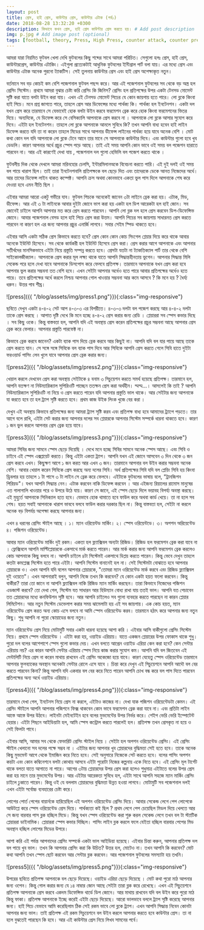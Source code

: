 ```yaml
---
layout: post
title: প্রেস, হাই প্রেস, কাউন্টার প্রেস, কাউন্টার এটাক (পর্ব১)
date: 2018-08-28 13:32:20 +0300
description: কিভাবে কখন প্রেস, হাই প্রেস কাউন্টার প্রেস করতে হয়। # Add post description (optional)
img: p.jpg # Add image post (optional)
tags: [football, theory, Press, High Press, counter attack, counter press, Tactics]
---
```


আমরা যারা নিয়মিত ফুটবল খেলা দেখি ফুটবলের কিছু শব্দের সাথে আমরা পরিচিত। সেগুলো হলঃ প্রেস, হাই প্রেস, কাউন্টারপ্রেস, কাউন্টার এটাকিং। এইগুলা প্রত্যেকটাই আধুনিক ফুটবলের ইন্টিগ্রাল পার্ট বলা যায়। এর মধ্যে প্রেস এবং কাউন্টার এটাক অনেক পুরনো ট্যাকটিস। সেই তুলনায় কাউন্টার প্রেস এবং হাই প্রেস অপেক্ষাকৃত নতুন।

বর্তমানে সব বড় কোচই কম বেশি পজেশনাল ফুটবল পছন্দ করে। আর এই পজেশনাল ফুটবলের সব থেকে বড় অস্ত্র হল প্রেসিং সিস্টেম। প্রথমে আমরা বুঝার চেষ্টা করি প্রেসিং কি জিনিস? প্রেসিং হল প্রতিপক্ষের উপর একটা টেনসড মোমেন্ট সৃষ্টি করা যাতে বলটা উইন করা যায়। এখন এই টেনসড মোমেন্ট পিচের যে কোন জায়গায় হতে পারে। লো ব্লকে কিংবা হাই পিচে। মনে প্রশ্ন জাগতে পারে, তাহলে প্রেস আর ডিফেন্সের মধ্যে পার্থক্য কি। পার্থক্য হল ইনটেনশন। একটা দল যখন প্রেস করে তারমানে সে যেভাবেই হোক বলটা উইন করবে ফরমেশন ব্রেক করে হোক কিংবা ফরমেশনের ভিতর দিয়ে। অন্যদিকে, যে ডিফেন্স করে সে বেসিক্যালি আপনাকে প্রেস করবে না । আপনাকে লো ব্লকে আসার সুযোগ করে দিবে। এইটা হল ইনটেনশন। তাহলে লো ব্লকে আপনাকে আনলে সুবিধে কি? তখন আপনি বাধ্য হবেন হাই লাইন ডিফেন্স করতে যদি তা না করেন তাহলে মিডের সাথে আপনার ডীফেন্স লাইনের পার্থক্য হয়ে যাবে অনেক বেশি । মোট কথা কোন দল যদি আপনাকে লো ব্লকে টেনে আনে তার মানে  সে আপনাকে কাউন্টার দিবে। এবং কাউন্টার গুলো হবে খুব ডেডলি। কারণ আপনার অর্ধে প্রচুর স্পেস পড়ে আছে। তাই এই সময় আপনি কোন ভাবে ওই সময় বল পজেশন হারাতে পারবেন না। আর এই কারণেই দেখা যায় , পজেশনাল দল গুলো হেভিলি বল পজেশ করতে থাকে ।

ফুটবলীয় দিক থেকে দেখলে আমরা মরিনহোর চেলসি, ইন্টারমিলানঅকে বিবেচনা করতে পারি। এই দুই দলই ওই সময় বল পায়ে খারাপ ছিল। তাই তারা ইনটেনশনালি প্রতিপক্ষকে বল ছেড়ে দিত এবং তাদেরকে ডেকে আনত নিজেদের অর্ধে। আর তাদের ডিফেন্স লাইন থাকত কম্পেক্ট। আপনি ক্রস অথবা কোনভাবে একতা ভুল পাস দিলে আপনাকে শেষ করে দেওয়া হবে এমন নীতি ছিল ।

এইবার আমরা আরো একটু গভীরে যাব। ফুটবল পিচকে অনেকেই জানেন ৩টা লাইনে ব্রেক করা হয়। এটাক, মিড, ডীফেন্স। আর এই ৩ টা লাইনকে আবার দুইটা জোনে ভাগ করা হয় একটা হল ডিপ আরেকটা হল হাই জোন। সব জোনেই চাইলে আপনি আপনার মত করে প্রেস করতে পারবেন। আপনি লো ব্লক দল হলে প্রেস করবেন ডিপ-ডিফেন্সিভ জোনে। আবার পজেশনাল বেসড হলে হাই পিচে প্রেস করা উত্তম। আপনি পিচের সব জায়গায় সাধারনত প্রেস করতে পারবেন না কারণ হল এর জন্য আপনার প্রচুর এনার্জি লাগবে। সবার সেইম স্পিড থাকতে হবে।

এইবার আসি একটা সঠিক প্রেস কিভাবে করতে হবে? প্রেস কোন কোন কোচ সিংগেল প্লেয়ার দিয়ে করে থাকে আবার অনেকে ইউনিট হিসেবে। সব থেকে কার্যকরী হল ইউনিট হিসেবে প্রেস করা। প্রেস করার আগে আপনাকে এবং আপনার সতীর্থদের মানসিকভাবে এইটা নিয়ে প্রস্তুতি সম্পন্ন করতে হবে। প্রেসটা যতটা না ট্যাকতিক্যাল পার্ট তার থেকে বেশি সাইকোলজীক্যাল। আপনাকে প্রেস করার মূল লক্ষ্য থাকে যাতে আপনি সিদ্ধান্তহীনতায় ভুগেন। আপনার সিদ্ধান্ত মিলি সেকেন্ড পরে হলে দেখা যাবে আপনাকে ডিসপোস করে ফেলবে প্রতিপক্ষ। তারমানে আপনাকে যখন প্রেস করা হবে আপনার ভুল করার সম্ভবনা তত বেশি হবে। এখন সেইটা আপনার অর্ধেও হতে পারে আবার প্রতিপক্ষের অর্ধেও হতে পারে। তবে প্রতিপক্ষের অর্ধে করলে নিশ্চয় আপনার গোল খাওয়ার সম্ভবনা আর কমে আসবে ? কি মনে হয় ? ধৈর্য্য ধরুন। উত্তর পাব শীঘ্র।

![press]({{ "/blog/assets/img/press1.png"}}){:class="img-responsive"}


ছবিতে দেখুন একটা ৪-৪-২ সেট আপ ৪-৩-৩ এর বিপরীতে। ৪-৩-৩ দলটা বল পজেশ করছে আর ৪-৪-২ দলটা তাকে প্রেস করছে । আপাত দৃষ্টি দেখে কি মনে হচ্ছে ৪-৪-২ প্রেস করার জন্য রেডি । প্লেয়াররা সব স্পেস কভার দিছে । সব কিছু ওকে। কিন্তু বাস্তবতা হল, আপনি যদি এই অবস্থায় প্রেস করেন প্রতিপক্ষের প্রচুর সম্ভবনা আছে আপনার প্রেস ব্রেক করে ফেলার। আপনার প্রস্তুতি পারফেক্ট না।

কিভাবে ব্রেক করবে জানেন? একটা ব্যাক পাস দিয়ে ব্রেক করবে আর কিছুই না। আপনি যদি বল যার পায়ে আছে তাকে প্রেস করতে যান। সে সঙ্গে সঙ্গে সিবিকে বল ব্যাক পাস দিবে আর সিবিকে আপনি প্রেস করতে গেলে সিবি হাতে দুইটা ফরওয়ার্ড পাসিং লেন খুলে যাবে আপনার প্রেস ব্রেক করার জন্য।

![press2]({{ "/blog/assets/img/press2.png"}}){:class="img-responsive"}


খেয়াল করলে দেখবেন প্রেস করা অবস্থায় সেইটাকে ৪ বনাম ৩ সিচুয়েশন করতে সমর্থ হয়েছে প্রতিপক্ষ। তারমানে হল, আপনি যতক্ষণ না নিউম্যারিক্যাল সুপিরিওটি পাচ্ছেন ততক্ষন প্রেস করা অর্থহীন। ম্মম্ম...। আসলেই কি তাই ? আপনি নিউম্যারিক্যাল সুপিরিওটি না নিয়ে ও প্রেস করতে পারেন যদি আপনার প্রস্তুতি ভাল থাকে। আর সেইটার জন্য আপনাকে যা করতে হবে তা হল ট্র্যাপ সৃষ্টি করতে হবে। প্রথম কাজ উইক লিংক খুজে বের করা ।

দেখুন এই অবস্থায় কিভাবে প্রতিপক্ষের জন্য আমরা ট্র্যাপ সৃষ্টি করব এবং প্রতিপক্ষ বাধ্য হবে আমাদের ট্র্যাপে পড়তে। তার আগে বলে রাখি, এইটা সেট করার জন্য আপনার দলের সব প্লেয়ারকে আপনার সিস্টেম সম্পর্কে ধারনা থাকতে হবে। কারণ ১ জন ভুল করলে আপনার প্রেস ব্রেক হয়ে যাবে।

![press3]({{ "/blog/assets/img/press3.png"}}){:class="img-responsive"}


আমরা সিবির জন্য সামনে স্পেস ছেড়ে দিয়েছি । দেখে মনে হচ্ছে সিবির সামনে অনেক স্পেস আছে। এবং সিবি ও চাইবে এই স্পেস এক্সপ্লয়েট করতে। কিন্তু এইটা একতা ট্র্যাপ। আপনি যখন এই জোনে আসবেন ৩ দিন থেকে ৩ জন প্রেস করবে এখন। কিছুক্ষণ আগে ১ জন করত আর এখন ৩ জন। তারমানে আপনার বল উইন করার সম্ভবনা অনেক বেশি। আবার খেয়াল করেন সিবিকে প্রেস করছে অন্য দলের সিবি। অর্থ প্রতিপক্ষের সিবি যদি বল প্লেয়িং সিবি হয় কিংবা ড্রিবলার হয় তাহলে ১ টা পাসে ৩ টা লাইন সে ব্রেক করে ফেলবে। এইটাকে ফুটবলের ভাষায় বলে, "ট্রানজিশন পিরিয়ড"। যখন আপনি সিদ্ধান্ত নেন। এটাক করবেন নাকি ডিফেন্স করবেন । আর এইজন্য রিয়ালের রামোস মানুষের এত গালাগালি খাওয়ার পরে ও উপরে উঠে যায়। কারণ সে জানে, এই স্পেস ছেড়ে দিলে ভয়াবহ বিপর্য্য অবস্থা করছে। এই মুহুর্তে আপনাকে সিনিক্যাল হতে হবে। যেভাবে হোক থামাতে হবে ফাউল করে অথবা কার্ড খেয়ে। তা না হলে সব শেষ। হয়ত সবাই আপনাকে খারাপ ভাববে বলবে ফাউল করার দরকার ছিল না। কিন্তু বাস্তবতা হল, সেইটা না করলে অনেক বড় বিপর্যয় অপেক্ষা করছে আপনার জন্য।

এখন ৪ ধরনের প্রেসিং স্টাইল আছে । ১। ম্যান ওরিয়েন্টড মার্কিং। ২। স্পেস ওরিয়েন্টডে। ৩। অপশন অরিয়েন্টেড ৪। পজিশন ওরিয়েন্টেড।

আবার ম্যান ওরিয়েন্টেড মার্কিং  দুই রকম। একতা হল ফ্ল্যাক্সিবল অন্যটা রিজিড। রিজিড হল ফরমেশন ব্রেক করা যাবে না । ফ্লেক্সিবলে আপনি মাল্টিপ্লেয়ারকে একসাথে মার্ক করতে পারেন। আর মার্ক করার জন্য আপনি ফরমেশন ব্রেক করলেও কোচ আপনাকে কিছু বলবে না। আপনি চাইলে ৪টা সিস্টেমই একসাথে ডিপ্লয় করতে পারেন। কিন্তু ভেবে দেখুন তাহলে কতটা কমপ্লেক্স সিস্টেম হতে পারে এইটা। আপনি সিস্টেম বানানেই হল না। সেই সিস্টেমটা বোঝাতে হবে আপনার প্লেয়ারকে ও। এখন আপনি যদি বলেন আপনার প্লেয়ারকে, "তোমরা ম্যান ওরিয়েন্টেড মার্ক করবে এবং রিজিড ফ্ল্যাক্সিবল দুই ওয়েতে"। এখন আপনারাই বলুন, আপনি নিজে তখন কি করবেন? যে কোন একটা হয়ত ফলো করবেন। কিন্তু বাকীরা? তারা তো জানে না আপনি ফ্ল্যাক্সিবল নাকি রিজিড ম্যান মার্কিং করছেন। তারা কিভাবে নিজেদের পজিশন এডজাস্ট করবে? তো দেখা গেল, সিস্টেম যত সাধারন আর হিউম্যান বোধ্য রাখা যায় ততই ভাল। আপনি যত পেচাবেন তত প্লেয়ারদের মধ্যে কনফিউশন সৃষ্টি হবে। আর আপনি চাইলেও সব গুলো ব্যবহার করতে পারছেন না কারন প্লেয়ার লিমিটেশন। আর নতুন সিস্টেম ডেভেলাপ করার সময় ঝামেলাটা হয় এই সব জায়গায়। এক কোচ হয়ত, ম্যান ওরিয়েন্টেড প্রেস করত অন্য কোচ এসে বলবে না আমি স্পেস ওরিয়েন্টেড করব। তারমানে হঠাৎ করে আপনার জন্য নতুন কিছু। শুধু আপনি না পুরো স্কোয়াডের জন্য নতুন।

ম্যান ওরিয়েন্টেড প্রেস নিয়ে মোটামুটি সবার একটা ধারনা হয়েছে আশা করি । এইবার আসি বাকীগুলো প্রেসিং সিস্টেম নিয়ে। প্রথমে স্পেস ওরিয়েন্টেড । এইটা করা হয়, ওয়াইড এরিয়ায়। যাতে একজন প্লেয়ারের উপর ফোকাস থাকে শুধু। পুরো দল বলের আশেপাশে স্পেস গুলো কভার দেয়। এখন বলতে আপ্রেন ওয়াইড এরিয়া কেন করা হবে? কেন সেন্টার এরিয়ায় নয়? এর কারন আপনি সেন্টার এরিয়ায় স্পেস নিয়ে কাজ করার সুযোগ কম। আপনি যদি বল জিতবেন এই মেন্টালিটি নিয়ে প্রেস না করেন মাথায় রাখবেন এই প্রেসিং অকেজো হয়ে যাবে। কারণ যেহেতু স্পেস ওরিয়েন্টেড তারমানে আপনার ফুলব্যাকের অবস্থান অনেকটা সেন্টার রোলে এসে যাবে । চিন্তা করে দেখুন এই সিচুয়েশনে আপনি আদৌ বল বের করতে পারবেন কিনা? কিন্তু আপনি যদি একবার বল বের করে নিতে পারেন আপনি চোখ বন্ধ করে বল পাস দিতে পারবেন প্রতিপক্ষের অন্য অর্ধে ওয়াইড এরিয়ায়।   

![press4]({{ "/blog/assets/img/press4.png"}}){:class="img-responsive"}

তারমানে দেখা গেল, ইনটেনস নিয়ে প্রেস না করলে, এইটাও কাজের না। দেখা যাক পজিশন ওরিয়েন্টেডটা কেমন। এই প্রেসিং স্টাইলে আপনি আপনার পজিশনে ফিক্স থাকবেন কোন ভাবে ফরমেশন ব্রেক করা যাবে না। এবং প্রতিটা লাইন আস্তে আস্তে উপর উঠবে। লাইনটা মেইনটেইন হবে বলের মুভমেন্টের উপর নির্ভর করে। শেইপ ভেরি ভেরি ইম্পোটেন্ট হেয়ার। এইটা পিছনে আইডিয়াটা হল, আমি স্পেস কন্ট্রোল করতে পারলেই হল। প্রতিপক্ষ তখন প্রেসকৃত না হয়ে ও সেই ফিলটা পাবে।

এইবার আসি, আমার সব থেকে ফেভারিট প্রেসিং স্টাইল নিয়ে । সেইটা হল অপশন ওরিয়েন্টেড প্রেসিং। এই প্রেসিং স্টাইল খেলানো সব দলের পক্ষে সম্ভব না । এইটার জন্য আপনার খুব প্লেয়ারদের বুদ্ধিমত্তা সেই হতে হবে। তাকে অনেক কিছু মুভমেন্ট আগে থেকে ইমাজিন করে নিতে হবে। সেই অনুসারে নিজেকে সেট করতে হবে। বলের পাসিং অপশন কয়টা এবং কোন কম্বিনেশনে বলটা কোথায় আসবে এইটা পুরোটা নিজের কল্পনায় একে নিতে হবে। এই প্রেসিং মূল টার্গেট থাকে বলতা যাতে আগাতে না পারে। আগের ৩টায় প্লেয়ারদের উপর প্রেস করা হলেও শুধুমাত্র এইটাতে বলের উপর প্রেস করা হয় মানে তার মুভমেন্টের উপর। আর এইটার আরেকতা সুবিধে হল, এইটা সাথে আপনি সহজে ম্যান মার্কিং প্রেসিং চাইলে ঢুকাতে পারেন। কিন্তু ওই যে বললাম প্লেয়ারদের বুদ্ধিমত্তা উন্নত হওয়া লাগবে। মোটামুটি সব পজেশনাল দলই এখন এইটা সর্বোচ্চ ব্যবহারের চেষ্টা করে।

লোপের পোর্ত পেপের বায়ার্নকে হারিয়েছিল এই অপশন ওরিয়েন্টেড প্রেসিং দিয়ে। আবার সেকেন্ড লেগে পেপ লোপেকে আউটপ্লে করে স্পেস ওরিয়েন্টেড প্রেস দিয়ে। পার্থক্যতা কই ছিল ? প্রথম লেগে পেপ চেয়েছিল মিডল দিয়ে খেলতে আর সে জন্য বারবার পাস ব্লক হচ্ছিল মিডে। কিন্তু যখন স্পেস ওরিয়েন্টেড করা শুরু করল সেকেন্ড লেগে তখন বল টা স্ট্যাটিক প্লেয়াররা ডাইনামিক। প্লেয়াররা স্পেস কভার দিচ্ছিল। পাসিং লাইন ব্লক করলে ফলে যেইতা হচ্ছিল বারবার পেপের মিড অবস্থান হচ্ছিল লোপের মিডের উপরে।

আশা করি এই পর্যন্ত আপনাদের প্রেসিং সম্পর্কে একটা ভাল আইডিয়া হয়েছে। এইবার চিন্তা করুন, আপনার প্রতিপক্ষ দল বল পায়ে খুব ভাল। তখন কি আপনার প্রেসিং করা কি উচিত? উত্তর হল, মোটেও না। তখন আপনি কি করবেন? মোট কথা আপনি তখন স্পেস ছোট করবেন আর সেন্টার ব্লক করবেন। আর পজেশনাল ফুটবলের সমস্যাটা হয় তখনি।

![press5]({{ "/blog/assets/img/press5.png"}}){:class="img-responsive"}

উপরের ছবিতে প্রতিপক্ষ আপনাকে বল ছেড়ে দিয়েছে। ওয়াইড এরিয়া ছেড়ে দিয়েছে । মোট কথা পুরো মাঠ আপনার জন্য ওপেন। কিন্তু গোল করার জন্য যে ১৪ নাম্বার জোন আছে সেইটা তারা ব্লক করে রেখেছে। এখন এই সিচুয়েশনে প্রতিপক্ষ আপনাকে প্রেস করবে একদম ডিফেন্সিভ থার্ডে ডিপ জোনে। আর মাথায় রাখবেন যদি বল উইন করে পুরো মাঠ কিন্তু ফাকা। প্রতিপক্ষ আপনাকে ইচ্ছে করেই এইটা ছেড়ে দিয়েছে। আরো ভালভাবে বললে ট্র্যাপ সৃষ্টি করেছে আপনার জন্য। হাই পিচে যেভাবে আমি করেছিলাম ঠিক সেই রকম ভাবে লো ব্লকে ট্র্যাপ। এখন আপনি সিদ্ধান্ত নিবেন কোনটা আপনার জন্য ভাল।  তাই প্রতিপক্ষ এই রকম সিচুয়েশনে বল উইন করলে আপনার করতে হবে কাউন্টার প্রেস। তা না হলে বুঝতেই পারছেন কি হবে। আর এই কাউন্টার প্রেস নিয়ে লিখব সামনের পর্বে।
